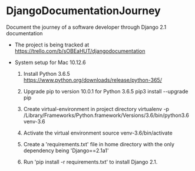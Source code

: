 # DjangoDocumentationJourney
Document the journey of a software developer through Django 2.1 documentation

- The project is being tracked at
  https://trello.com/b/sOBEaHUT/djangodocumentation

- System setup for Mac 10.12.6

  1) Install Python 3.6.5
    https://www.python.org/downloads/release/python-365/

  2) Upgrade pip to version 10.0.1 for Python 3.6.5
    pip3 install --upgrade pip

  3) Create virtual-environment in project directory
    virtualenv -p /Library/Frameworks/Python.framework/Versions/3.6/bin/python3.6 venv-3.6

  4) Activate the virtual environment
    source venv-3.6/bin/activate

  5) Create a 'requirements.txt' file in home directory with the only dependency being
    'Django==2.1a1'

  6) Run 'pip install -r requirements.txt' to install Django 2.1.  
